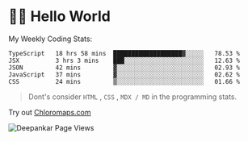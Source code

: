 # 👋🏽 Hello World 

<!--![Deepankar's github stats](https://github-readme-stats.vercel.app/api?username=Deep-Codes&count_private=true&show_icons=true&theme=radical)-->
My Weekly Coding Stats:

<!--START_SECTION:waka-->
```text
TypeScript   18 hrs 58 mins  ███████████████████▓░░░░░   78.53 % 
JSX          3 hrs 3 mins    ███░░░░░░░░░░░░░░░░░░░░░░   12.63 % 
JSON         42 mins         ▓░░░░░░░░░░░░░░░░░░░░░░░░   02.93 % 
JavaScript   37 mins         ▓░░░░░░░░░░░░░░░░░░░░░░░░   02.62 % 
CSS          24 mins         ▒░░░░░░░░░░░░░░░░░░░░░░░░   01.66 % 
```
<!--END_SECTION:waka-->

> Dont's consider `HTML` , `CSS` , `MDX / MD` in the programming stats.

Try out [Chloromaps.com](https://www.chloromaps.com/)

<p align="left"> <img src="https://komarev.com/ghpvc/?username=Deep-Codes&label=Views&color=blue&style=plastic" alt="Deepankar Page Views" /> </p>
